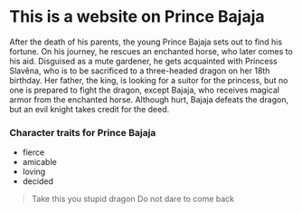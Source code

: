 # This is a website on Prince Bajaja

After the death of his parents, the young Prince Bajaja sets out to find his fortune. 
On his journey, he rescues an enchanted horse, who later comes to his aid. 
Disguised as a mute gardener, he gets acquainted with Princess Slavěna, who is to be sacrificed to a three-headed dragon on her 18th birthday. 
Her father, the king, is looking for a suitor for the princess, but no one is prepared to fight the dragon, except Bajaja, who receives magical armor from the enchanted horse. 
Although hurt, Bajaja defeats the dragon, but an evil knight takes credit for the deed. 

### Character traits for Prince Bajaja

* fierce
* amicable
* loving
* decided

> Take this you stupid dragon
> Do not dare to come back